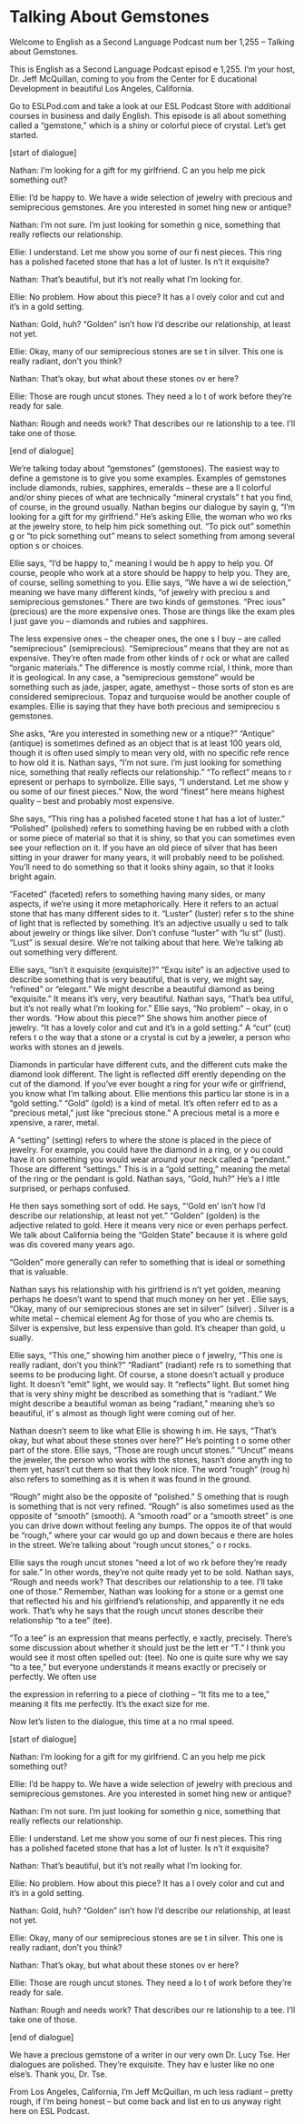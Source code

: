 # Talking About Gemstones

Welcome to English as a Second Language Podcast num ber 1,255 – Talking about Gemstones. 

This is English as a Second Language Podcast episod e 1,255. I’m your host, Dr. Jeff McQuillan, coming to you from the Center for E ducational Development in beautiful Los Angeles, California.  

Go to ESLPod.com and take a look at our ESL Podcast  Store with additional courses in business and daily English. This episode  is all about something called a “gemstone,” which is a shiny or colorful piece of  crystal. Let’s get started. 

[start of dialogue] 

Nathan: I’m looking for a gift for my girlfriend. C an you help me pick something out? 

Ellie: I’d be happy to. We have a wide selection of  jewelry with precious and semiprecious gemstones. Are you interested in somet hing new or antique? 

Nathan: I’m not sure. I’m just looking for somethin g nice, something that really reflects our relationship. 

Ellie: I understand. Let me show you some of our fi nest pieces. This ring has a polished faceted stone that has a lot of luster. Is n’t it exquisite? 

Nathan: That’s beautiful, but it’s not really what I’m looking for. 

Ellie: No problem. How about this piece? It has a l ovely color and cut and it’s in a gold setting. 

Nathan: Gold, huh? “Golden” isn’t how I’d describe our relationship, at least not yet.  

Ellie: Okay, many of our semiprecious stones are se t in silver. This one is really radiant, don’t you think? 

Nathan: That’s okay, but what about these stones ov er here? 

Ellie: Those are rough uncut stones. They need a lo t of work before they’re ready for sale.  

 Nathan: Rough and needs work? That describes our re lationship to a tee. I’ll take one of those. 

[end of dialogue] 

We’re talking today about “gemstones” (gemstones). The easiest way to define a gemstone is to give you some examples. Examples of gemstones include diamonds, rubies, sapphires, emeralds – these are a ll colorful and/or shiny pieces of what are technically “mineral crystals” t hat you find, of course, in the ground usually. Nathan begins our dialogue by sayin g, “I’m looking for a gift for my girlfriend.” He’s asking Ellie, the woman who wo rks at the jewelry store, to help him pick something out. “To pick out” somethin g or “to pick something out” means to select something from among several option s or choices.  

Ellie says, “I’d be happy to,” meaning I would be h appy to help you. Of course, people who work at a store should be happy to help you. They are, of course, selling something to you. Ellie says, “We have a wi de selection,” meaning we have many different kinds, “of jewelry with preciou s and semiprecious gemstones.” There are two kinds of gemstones. “Prec ious” (precious) are the more expensive ones. Those are things like the exam ples I just gave you – diamonds and rubies and sapphires.  

The less expensive ones – the cheaper ones, the one s I buy – are called “semiprecious” (semiprecious). “Semiprecious” means  that they are not as expensive. They’re often made from other kinds of r ock or what are called “organic materials.” The difference is mostly comme rcial, I think, more than it is geological. In any case, a “semiprecious gemstone” would be something such as jade, jasper, agate, amethyst – those sorts of ston es are considered semiprecious. Topaz and turquoise would be another couple of examples. Ellie is saying that they have both precious and semipreciou s gemstones.  

She asks, “Are you interested in something new or a ntique?” “Antique” (antique) is sometimes defined as an object that is at least 100 years old, though it is often used simply to mean very old, with no specific refe rence to how old it is. Nathan says, “I’m not sure. I’m just looking for something  nice, something that really reflects our relationship.” “To reflect” means to r epresent or perhaps to symbolize. Ellie says, “I understand. Let me show y ou some of our finest pieces.” Now, the word “finest” here means highest quality –  best and probably most expensive.  

She says, “This ring has a polished faceted stone t hat has a lot of luster.” “Polished” (polished) refers to something having be en rubbed with a cloth or some piece of material so that it is shiny, so that  you can sometimes even see your reflection on it. If you have an old piece of silver that has been sitting in your drawer for many years, it will probably need to be polished. You’ll need to do something so that it looks shiny again, so that it looks bright again.  

“Faceted” (faceted) refers to something having many  sides, or many aspects, if we’re using it more metaphorically. Here it refers to an actual stone that has many different sides to it. “Luster” (luster) refer s to the shine of light that is reflected by something. It’s an adjective usually u sed to talk about jewelry or things like silver. Don’t confuse “luster” with “lu st” (lust). “Lust” is sexual desire. We’re not talking about that here. We’re talking ab out something very different.  

Ellie says, “Isn’t it exquisite (exquisite)?” “Exqu isite” is an adjective used to describe something that is very beautiful, that is very, we might say, “refined” or “elegant.” We might describe a beautiful diamond as  being “exquisite.” It means it’s very, very beautiful. Nathan says, “That’s bea utiful, but it’s not really what I’m looking for.” Ellie says, “No problem” – okay, in o ther words. “How about this piece?” She shows him another piece of jewelry. “It  has a lovely color and cut and it’s in a gold setting.” A “cut” (cut) refers t o the way that a stone or a crystal is cut by a jeweler, a person who works with stones an d jewels.  

Diamonds in particular have different cuts, and the  different cuts make the diamond look different. The light is reflected diff erently depending on the cut of the diamond. If you’ve ever bought a ring for your wife or girlfriend, you know what I’m talking about. Ellie mentions this particu lar stone is in a “gold setting.” “Gold” (gold) is a kind of metal. It’s often referr ed to as a “precious metal,” just like “precious stone.” A precious metal is a more e xpensive, a rarer, metal.  

A “setting” (setting) refers to where the stone is placed in the piece of jewelry. For example, you could have the diamond in a ring, or y ou could have it on something you would wear around your neck called a “pendant.” Those are different “settings.” This is in a “gold setting,” meaning the metal of the ring or the pendant is gold. Nathan says, “Gold, huh?” He’s a l ittle surprised, or perhaps confused.  

He then says something sort of odd. He says, “‘Gold en’ isn’t how I’d describe our relationship, at least not yet.” “Golden” (golden) is the adjective related to gold. Here it means very nice or even perhaps perfect. We  talk about California being the “Golden State” because it is where gold was dis covered many years ago.  

“Golden” more generally can refer to something that  is ideal or something that is valuable.  

Nathan says his relationship with his girlfriend is n’t yet golden, meaning perhaps he doesn’t want to spend that much money on her yet . Ellie says, “Okay, many of our semiprecious stones are set in silver” (silver) . Silver is a white metal – chemical element Ag for those of you who are chemis ts. Silver is expensive, but less expensive than gold. It’s cheaper than gold, u sually.  

Ellie says, “This one,” showing him another piece o f jewelry, “This one is really radiant, don’t you think?” “Radiant” (radiant) refe rs to something that seems to be producing light. Of course, a stone doesn’t actuall y produce light. It doesn’t “emit” light, we would say. It “reflects” light. But somet hing that is very shiny might be described as something that is “radiant.” We might describe a beautiful woman as being “radiant,” meaning she’s so beautiful, it’ s almost as though light were coming out of her.  

Nathan doesn’t seem to like what Ellie is showing h im. He says, “That’s okay, but what about these stones over here?” He’s pointing t o some other part of the store. Ellie says, “Those are rough uncut stones.” “Uncut” means the jeweler, the person who works with the stones, hasn’t done anyth ing to them yet, hasn’t cut them so that they look nice. The word “rough” (roug h) also refers to something as it is when it was found in the ground.  

“Rough” might also be the opposite of “polished.” S omething that is rough is something that is not very refined. “Rough” is also  sometimes used as the opposite of “smooth” (smooth). A “smooth road” or a  “smooth street” is one you can drive down without feeling any bumps. The oppos ite of that would be “rough,” where your car would go up and down becaus e there are holes in the street. We’re talking about “rough uncut stones,” o r rocks.  

Ellie says the rough uncut stones “need a lot of wo rk before they’re ready for sale.” In other words, they’re not quite ready yet to be sold. Nathan says, “Rough and needs work? That describes our relationship to a tee. I’ll take one of those.” Remember, Nathan was looking for a stone or a gemst one that reflected his and his girlfriend’s relationship, and apparently it ne eds work. That’s why he says that the rough uncut stones describe their relationship “to a tee” (tee). 

“To a tee” is an expression that means perfectly, e xactly, precisely. There’s some discussion about whether it should just be the lett er “T.” I think you would see it most often spelled out: (tee). No one is quite sure  why we say “to a tee,” but everyone understands it means exactly or precisely or perfectly. We often use  

the expression in referring to a piece of clothing – “It fits me to a tee,” meaning it fits me perfectly. It’s the exact size for me.  

Now let’s listen to the dialogue, this time at a no rmal speed. 

[start of dialogue] 

Nathan: I’m looking for a gift for my girlfriend. C an you help me pick something out? 

Ellie: I’d be happy to. We have a wide selection of  jewelry with precious and semiprecious gemstones. Are you interested in somet hing new or antique? 

Nathan: I’m not sure. I’m just looking for somethin g nice, something that really reflects our relationship. 

Ellie: I understand. Let me show you some of our fi nest pieces. This ring has a polished faceted stone that has a lot of luster. Is n’t it exquisite? 

Nathan: That’s beautiful, but it’s not really what I’m looking for. 

Ellie: No problem. How about this piece? It has a l ovely color and cut and it’s in a gold setting. 

Nathan: Gold, huh? “Golden” isn’t how I’d describe our relationship, at least not yet.  

Ellie: Okay, many of our semiprecious stones are se t in silver. This one is really radiant, don’t you think? 

Nathan: That’s okay, but what about these stones ov er here? 

Ellie: Those are rough uncut stones. They need a lo t of work before they’re ready for sale. 

Nathan: Rough and needs work? That describes our re lationship to a tee. I’ll take one of those. 

[end of dialogue] 

 We have a precious gemstone of a writer in our very  own Dr. Lucy Tse. Her dialogues are polished. They’re exquisite. They hav e luster like no one else’s. Thank you, Dr. Tse. 

From Los Angeles, California, I’m Jeff McQuillan, m uch less radiant – pretty rough, if I’m being honest – but come back and list en to us anyway right here on ESL Podcast. 

